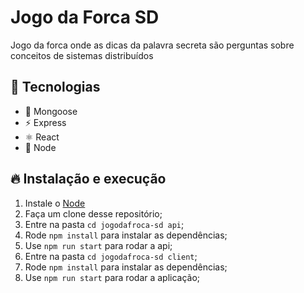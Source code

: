 # Jogo da Forca SD

Jogo da forca onde as dicas da palavra secreta são perguntas sobre conceitos de sistemas distribuídos

## 🚀 Tecnologias
- 💾 Mongoose
- ⚡ Express 
- ⚛️ React
- 🍃 Node

## 🔥 Instalação e execução
1. Instale o [Node](https://nodejs.org/en/)
2. Faça um clone desse repositório;
3. Entre na pasta `cd jogodafroca-sd api`;
4. Rode `npm install`  para instalar as dependências;
5. Use `npm run start` para rodar a api;
6. Entre na pasta `cd jogodafroca-sd client`;
7. Rode `npm install`  para instalar as dependências;
8. Use `npm run start` para rodar a aplicação;
